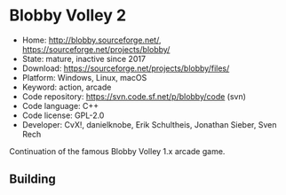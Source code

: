 # Blobby Volley 2

- Home: http://blobby.sourceforge.net/, https://sourceforge.net/projects/blobby/
- State: mature, inactive since 2017
- Download: https://sourceforge.net/projects/blobby/files/
- Platform: Windows, Linux, macOS
- Keyword: action, arcade
- Code repository: https://svn.code.sf.net/p/blobby/code (svn)
- Code language: C++
- Code license: GPL-2.0
- Developer: CvX!, danielknobe, Erik Schultheis, Jonathan Sieber, Sven Rech

Continuation of the famous Blobby Volley 1.x arcade game.

## Building
